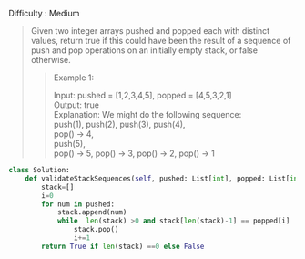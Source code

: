 Difficulty : Medium 

>Given two integer arrays pushed and popped each with distinct values, return true if this could have been the result of a sequence of push and pop operations on an initially empty stack, or false otherwise.
>>Example 1:
>>
>>Input: pushed = [1,2,3,4,5], popped = [4,5,3,2,1]  
>>Output: true  
>>Explanation: We might do the following sequence:  
>>push(1), push(2), push(3), push(4),  
>>pop() -> 4,  
>>push(5),  
>>pop() -> 5, pop() -> 3, pop() -> 2, pop() -> 1  

```python
class Solution:
    def validateStackSequences(self, pushed: List[int], popped: List[int]) -> bool:
        stack=[]
        i=0
        for num in pushed:
            stack.append(num)
            while  len(stack) >0 and stack[len(stack)-1] == popped[i] :
                stack.pop()
                i+=1 
        return True if len(stack) ==0 else False
```

